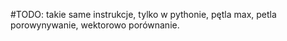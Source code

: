 #TODO: takie same instrukcje, tylko w pythonie, pętla max, petla porowynywanie, wektorowo porównanie.